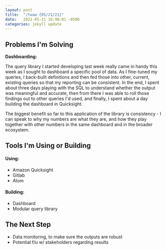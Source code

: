 ```yaml
---
layout: post
title:  "/twaw {05/21/21}"
date:   2021-05-21 16:40:01 -0500
categories: jekyll update
---
```

## Problems I'm Solving
**Dashboarding:**

The query library I started developing last week really came in handy this week as I sought to dashboard a specific pool of data. As I fine-tuned my queries, I back-built definitions and then fed those into other, current, existing queries so that my reporting can be consistent. In the end, I spent about three days playing with the SQL to understand whether the output was meaningful and accurate, then from there I was able to roll those findings out to other queries I'd used, and finally, I spent about a day building the dashboard in Quicksight.

The biggest benefit so far to this application of the library is consistency - I can speak to why my numbers are what they are, and how they play together with other numbers in the same dashboard and in the broader ecosystem.

## Tools I'm Using or Building
#### Using:
* Amazon Quicksight
* Gitlab
* Atom

#### Building:
* Dashboard
* Modular query library

## The Next Step
* Data monitoring, to make sure the outputs are robust
* Potential f/u w/ stakeholders regarding results

